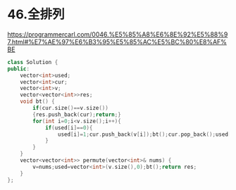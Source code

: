 
# 46.全排列


https://programmercarl.com/0046.%E5%85%A8%E6%8E%92%E5%88%97.html#%E7%AE%97%E6%B3%95%E5%85%AC%E5%BC%80%E8%AF%BE
```cpp
class Solution {
public:
    vector<int>used;
    vector<int>cur;
    vector<int>v;
    vector<vector<int>>res;
    void bt() {
        if(cur.size()==v.size())
        {res.push_back(cur);return;}
        for(int i=0;i<v.size();i++){
            if(used[i]==0){
                used[i]=1;cur.push_back(v[i]);bt();cur.pop_back();used[i]=0;
            }
        }
    }
    vector<vector<int>> permute(vector<int>& nums) {
        v=nums;used=vector<int>(v.size(),0);bt();return res;
    }
};
```
